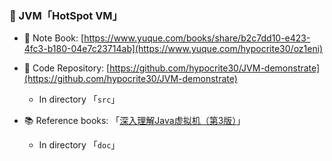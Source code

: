 

### 📌 JVM「HotSpot VM」



- 📕 Note Book: [https://www.yuque.com/books/share/b2c7dd10-e423-4fc3-b180-04e7c23714ab](https://www.yuque.com/hypocrite30/oz1eni)

- 📂 Code Repository: [https://github.com/hypocrite30/JVM-demonstrate](https://github.com/hypocrite30/JVM-demonstrate)
  
  - In directory 「`src`」
  
- 📚 Reference books:  「[深入理解Java虚拟机（第3版）](https://book.douban.com/subject/34907497/)」
  
  - In directory 「`doc`」
  
  


